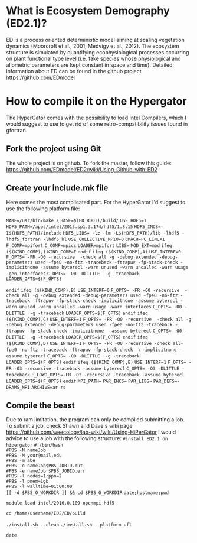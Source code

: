 # What is Ecosystem Demography (ED2.1)?
ED is a process oriented deterministic model aiming at scaling vegetation dynamics (Moorcroft et al., 2001, Medvigy et al., 2012). The ecosystem structure is simulated by quantifying ecophysiological processes occurring on plant functional type level (i.e. fake species whose physiological and allometric parameters are kept constant in space and time). Detailed information about ED can be found in the github project https://github.com/EDmodel

# How to compile it on the Hypergator
The HyperGator comes with the possibility to load Intel Compilers, which I would suggest to use to get rid of some retro-compatibility issues found in gfortran. 

## Fork the project using Git
The whole project is on github. To fork the master, follow this guide: https://github.com/EDmodel/ED2/wiki/Using-Github-with-ED2
## Create your include.mk file
Here comes the most complicated part. For the HyperGator I'd suggest to use the following platform file:

`MAKE=/usr/bin/make \`
`BASE=$(ED_ROOT)/build/`
`USE_HDF5=1`
`HDF5_PATH=/apps/intel/2013.sp1.3.174/hdf5/1.8.15`
`HDF5_INCS=-I$(HDF5_PATH)/include`
`HDF5_LIBS= -lz -lm -L$(HDF5_PATH)/lib -lhdf5 -lhdf5_fortran -lhdf5_hl`
`USE_COLLECTIVE_MPIO=0`
`CMACH=PC_LINUX1`
`F_COMP=mpifort`
`C_COMP=mpicc`
`LOADER=mpifort`
`LIBS=`
`MOD_EXT=mod`
`ifeq ($(KIND_COMP),)`
   `KIND_COMP=E`
`endif`
`ifeq ($(KIND_COMP),A)`
   `USE_INTERF=0`
   `F_OPTS= -FR -O0 -recursive  -check all -g -debug extended -debug-parameters used -fpe0 -no-ftz -traceback -ftrapuv -fp-stack-check -implicitnone -assume byterecl -warn unused -warn uncalled -warn usage -gen-interfaces`
   `C_OPTS= -O0 -DLITTLE  -g -traceback`
   `LOADER_OPTS=$(F_OPTS)`

`endif`
`ifeq ($(KIND_COMP),B)`
   `USE_INTERF=0`
   `F_OPTS= -FR -O0 -recursive  -check all -g -debug extended -debug-parameters used -fpe0 -no-ftz -traceback -ftrapuv -fp-stack-check -implicitnone -assume byterecl -warn unused -warn uncalled -warn usage -warn interfaces`
   `C_OPTS= -O0 -DLITTLE  -g -traceback`
   `LOADER_OPTS=$(F_OPTS)`
`endif`
`ifeq ($(KIND_COMP),C)`
   `USE_INTERF=1`
   `F_OPTS= -FR -O0 -recursive  -check all -g -debug extended -debug-parameters used -fpe0 -no-ftz -traceback -ftrapuv -fp-stack-check -implicitnone  -assume byterecl`
   `C_OPTS= -O0 -DLITTLE  -g -traceback`
   `LOADER_OPTS=$(F_OPTS)`
`endif`
`ifeq ($(KIND_COMP),D)`
   `USE_INTERF=1`
   `F_OPTS= -FR -O0 -recursive -check all-fpe0 -no-ftz -traceback -ftrapuv -fp-stack-check  \`
           `-implicitnone -assume byterecl`
   `C_OPTS= -O0 -DLITTLE  -g -traceback`
   `LOADER_OPTS=$(F_OPTS)`
`endif`
`ifeq ($(KIND_COMP),E)`
   `USE_INTERF=1`
   `F_OPTS= -FR -O3 -recursive -traceback -assume byterecl`
   `C_OPTS= -O3 -DLITTLE -traceback`
   `F_LOWO_OPTS=-FR -O2 -recursive -traceback -assume byterecl`
   `LOADER_OPTS=$(F_OPTS)`
   `endif`
`MPI_PATH=`
`PAR_INCS=`
`PAR_LIBS=`
`PAR_DEFS=-DRAMS_MPI`
`ARCHIVE=ar rs`

## Compile the beast
Due to ram limitation, the program can only be compiled submitting a job. To submit a job, check Shawn and Dave's wiki page https://github.com/weecology/lab-wiki/wiki/Using-HiPerGator
I would advice to use a job with the following structure:
`#install ED2.1 on hipergator`
`#!/bin/bash                                                                                                 `
`#PBS -N nameJob                                                                                               `
`#PBS -M your@mail.edu                                                                                   `
`#PBS -m abe                                                                                                 `
`#PBS -o nameJob$PBS_JOBID.out                                                                                 `
`#PBS -e nameJob $PBS_JOBID.err                                                                                 `
`#PBS -l nodes=1:ppn=2                                                                                       `
`#PBS -l pmem=1gb                                                                                            `
`#PBS -l walltime=01:00:00                                                                                   `
`[[ -d $PBS_O_WORKDIR ]] && cd $PBS_O_WORKDIR`
`date;hostname;pwd`

`module load intel/2016.0.109 openmpi hdf5`

`cd /home/username/ED2/ED/build`

`./install.sh --clean`
`./install.sh --platform ufl`

`date`
 